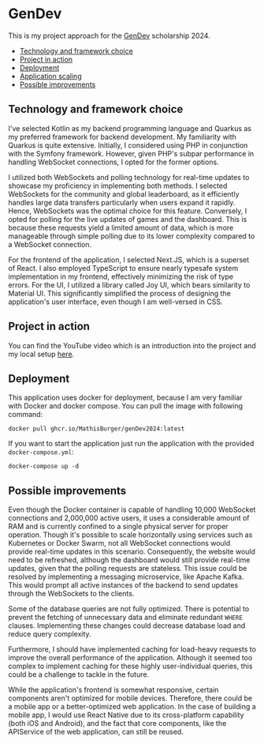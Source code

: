 # GenDev

This is my project approach for the [GenDev](https://www.talents.check24.de/gendev) scholarship 2024.

- [Technology and framework choice](#technology-and-framework-choice)
- [Project in action](#project-in-action)
- [Deployment](#deployment)
- [Application scaling](#application-scaling)
- [Possible improvements](#possible-improvements)

## Technology and framework choice

I've selected Kotlin as my backend programming language and Quarkus as my preferred framework for backend development.
My familiarity with Quarkus is quite extensive. Initially, I considered using PHP in conjunction with the
Symfony framework. However, given PHP's subpar performance in handling WebSocket connections, I opted for the former options.

I utilized both WebSockets and polling technology for real-time updates to showcase my proficiency in implementing both methods.
I selected WebSockets for the community and global leaderboard, as it efficiently handles large data transfers particularly when users expand it rapidly.
Hence, WebSockets was the optimal choice for this feature. Conversely, I opted for polling for the live updates of games
and the dashboard. This is because these requests yield a limited amount of data, which is more manageable through 
simple polling due to its lower complexity compared to a WebSocket connection.

For the frontend of the application, I selected Next.JS, which is a superset of React. I also employed TypeScript to ensure nearly typesafe
system implementation in my frontend, effectively minimizing the risk of type errors. For the UI,
I utilized a library called Joy UI, which bears similarity to Material UI. This significantly simplified the process of designing
the application's user interface, even though I am well-versed in CSS. 

## Project in action

You can find the YouTube video which is an introduction into the project and my local setup [here](Link).

## Deployment

This application uses docker for deployment, because I am very familiar with Docker and docker compose.
You can pull the image with following command:
```shell
docker pull ghcr.io/MathisBurger/genDev2024:latest
```

If you want to start the application just run the application with the provided `docker-compose.yml`:
```shell
docker-compose up -d
```

## Possible improvements

Even though the Docker container is capable of handling 10,000 WebSocket connections and 2,000,000 active users, it uses a considerable amount
of RAM and is currently confined to a single physical server for proper operation. Though it's possible to scale
horizontally using services such as Kubernetes or Docker Swarm, not all WebSocket connections would provide real-time
updates in this scenario. Consequently, the website would need to be refreshed, although the dashboard would still provide real-time updates, given that
the polling requests are stateless. This issue could be resolved by implementing a messaging microservice, like Apache Kafka. 
This would prompt all active instances of the backend to send updates through the WebSockets to the clients.

Some of the database queries are not fully optimized. There is potential to prevent the fetching of unnecessary data and eliminate
redundant `WHERE` clauses. Implementing these changes could decrease database load and reduce query complexity.

Furthermore, I should have implemented caching for load-heavy requests to improve the overall performance of the application.
Although it seemed too complex to implement caching for these highly user-individual queries, this could be a challenge 
to tackle in the future.

While the application's frontend is somewhat responsive, certain components aren't optimized for mobile devices. 
Therefore, there could be a mobile app or a better-optimized web application. In the case of building a mobile app, I would use 
React Native due to its cross-platform capability (both iOS and Android), and the fact that core components, like the APIService
of the web application, can still be reused.